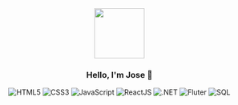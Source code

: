 <div id="header" align="center">
  <img src="https://i.giphy.com/media/v1.Y2lkPTc5MGI3NjExNGdiZjh2ZnlkbGV1czF1ZGVqdXl4NGgxb3J4azN6M21wb3NwcHluMyZlcD12MV9pbnRlcm5hbF9naWZfYnlfaWQmY3Q9Zw/heIX5HfWgEYlW/giphy.gif" width="100"/>
  <h3>Hello, I'm Jose 👋 </h3>
</div>

<div id="badges" align="center">
  <img src="https://img.shields.io/badge/HTML5-orange?style=flat-square&logo=html5&logoColor=white" alt="HTML5"/>
  <img src="https://img.shields.io/badge/CSS3-blue?style=flat-square&logo=css3&logoColor=white" alt="CSS3"/>
  <img src="https://img.shields.io/badge/JavaScript-yellow?style=flat-square&logo=javascript&logoColor=white" alt="JavaScript"/>
  <img src="https://img.shields.io/badge/ReactJS-1DA1F2?style=flat-square&logo=react&logoColor=white" alt="ReactJS"/>
  <img src="https://img.shields.io/badge/.NET-purple?style=flat-square&logo=csharp&logoColor=white" alt=".NET"/>
  <img src="https://img.shields.io/badge/Flutter-blue?style=flat-square&logo=flutter&logoColor=white" alt="Fluter"/>
  <img src="https://img.shields.io/badge/SQL-purple?style=flat-square&logoColor=white" alt="SQL"/>
</div>

<!--
**josemalespin/josemalespin** is a ✨ _special_ ✨ repository because its `README.md` (this file) appears on your GitHub profile.

Here are some ideas to get you started:

- 🔭 I’m currently working on ...
- 🌱 I’m currently learning ...
- 👯 I’m looking to collaborate on ...
- 🤔 I’m looking for help with ...
- 💬 Ask me about ...
- 📫 How to reach me: ...
- 😄 Pronouns: ...
- ⚡ Fun fact: ...
-->
